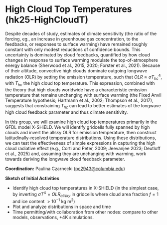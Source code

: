 # High Cloud Top Temperatures (hk25-HighCloudT)

Despite decades of study, estimates of climate sensitivity (the ratio of the forcing, eg., an increase in greenhouse gas concentration, to the feedbacks, or responses to surface warming) have remained roughly constant with only modest reductions of confidence bounds. This uncertainty is dominated by cloud feedbacks, quantified by how cloud changes in response to surface warming modulate the top-of-atmosphere energy balance (Sherwood et al., 2015, 2020; Forster et al., 2021). Because of their altitude, convective high clouds dominate outgoing longwave radiation (OLR) by setting the emission temperature, such that $OLR \approx \sigma T_{hc}^4$, with $T_{hc}$ the high cloud top temperature. This expression, combined with the theory that high clouds worldwide have a characteristic emission temperature that remains unchanging with surface warming (the Fixed Anvil Temperature hypothesis; Hartmann et al., 2002; Thompson et al., 2017), suggests that constraining $T_{hc}$ can lead to better estimates of the longwave high cloud feedback parameter and thus climate sensitivity.

In this group, we will examine high cloud top temperatures primarily in the GFDL model X-SHiELD. We will identify gridcells fully spanned by high clouds and invert the allsky OLR for emission temperature, then construct latitudinally-resolved temperature distributions. Using these distributions, we can test the effectiveness of simple expressions in capturing the high cloud radiative effect (e.g., Corti and Peter, 2009; Jeevanjee 2023; Deutloff et al., 2025) and, assuming they are unchanging with warming, work towards deriving the longwave cloud feedback parameter.

**Coordination:** Paulina Czarnecki (pc2943@columbia.edu)

**Sketch of Initial Activities**
- Identify high cloud top temperatures in X-SHiELD (in the simplest case, by inverting $\sigma T^4 = OLR_{allsky}$ in gridcells where cloud area fraction $f = 1$ and ice content $> 10^{-1}$ kg m<sup>2</sup>)
- Plot and analyze distributions in space and time 
- Time permitting/with collaboration from other nodes: compare to other models, observations, +4K simulations.
